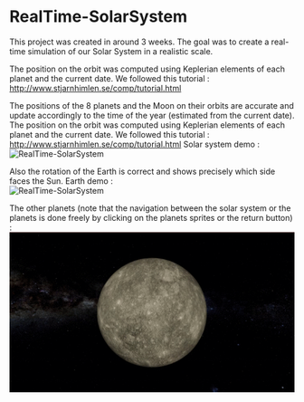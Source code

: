 # RealTime-SolarSystem


This project was created in around 3 weeks. The goal was to create a real-time simulation of our Solar System in a realistic scale.  

The position on the orbit was computed using Keplerian elements of each planet and the current date. We followed this tutorial : http://www.stjarnhimlen.se/comp/tutorial.html

The positions of the 8 planets and the Moon on their orbits are accurate and update accordingly to the time of the year (estimated from the current date). The position on the orbit was computed using Keplerian elements of each planet and the current date. We followed this tutorial : http://www.stjarnhimlen.se/comp/tutorial.html
Solar system demo : <br>
![RealTime-SolarSystem](https://github.com/Cottard-Faraud/RealTime-SolarSystem/blob/main/Assets/Misc/RealTime-SolarSystem-Demo.gif)

Also the rotation of the Earth is correct and shows precisely which side faces the Sun.
Earth demo : <br>
![RealTime-SolarSystem](https://github.com/Cottard-Faraud/RealTime-SolarSystem/blob/main/Assets/Misc/RealTime-Earth-Demo.gif)

The other planets (note that the navigation between the solar system or the planets is done freely by clicking on the planets sprites or the return button) : <br>
![RealTime-SolarSystem](https://github.com/Cottard-Faraud/RealTime-SolarSystem/blob/main/Assets/Misc/Planets-Demo.gif)
